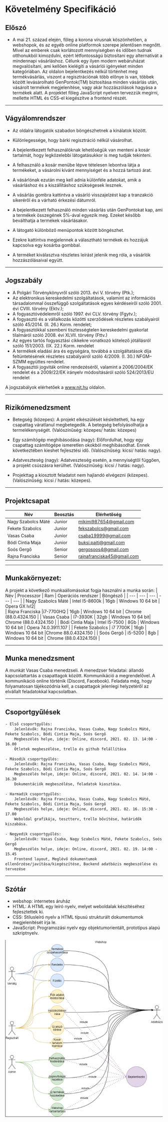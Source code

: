 # Követelmény Specifikáció

## Előszó

- A mai 21. század elején, főleg a korona vírusnak köszönhetően, a webshopok, és az egyéb online platformok szerepe jelentősen megnőtt. Mivel az emberek csak korlátozott mennyiségben és időben tudnak otthonukból kimozdulni, ezért létfontosságú biztosítani egy alternatívát a mindennapi vásárláshoz. Célunk egy ilyen modern webáruházat megvalósítani, ami kellően kielégíti a vásárlói igényeket minden kategóriában. Az oldalon bejelentkezés nélkül történhet meg termékvásárlás, viszont a regisztrációnak több előnye is van, többek között levásárolható GenPontok(TM) biztosítása minden vásárlás után, vásárolt termékek megjelenítése, vagy akár hozzászólások hagyása a termékek alatt. A projektet főleg JavaScript nyelven tervezzük megírni, mellette HTML és CSS-el kiegészítve a frontend részét.
----------------------------------

## Vágyálomrendszer

- Az oldalra látogatók szabadon böngészhetnek a kínálatok között.
- Különlegessége, hogy bárki regisztráció nélkül vásárolhat.

- A bejelentkezett felhasználóknak lehetőségük van menteni a kosár tartalmát, hogy legközelebbi látogatásukkor is meg tudják tekinteni.

- A felhasználó a kosár menübe lépve tételesen lebontva látja a termékeket, a vásárolni kívánt mennyiséget és a hozzá tartozó árat.
- A vásárlónak ezután meg kell adnia különféle adatokat, amik a vásárláshoz és a kiszállításhoz szükségesek lesznek.
- A vásárlás gombra kattintva a vásárló visszajelzést kap a tranzakció sikeréről és a várható érkezési dátumról.

- A bejelentkezett felhasználó minden vásárlás után GenPontokat kap, ami a termékek összegének 5%-ával egyezik meg. Ezeket később beválthatja a termékek vásárlásakor.

- A látogató különböző menüpontok között böngészhet.
- Ezekre kattintva megjelennek a választható termékek és hozzájuk kapcsolva egy kosárba gombbal.
- A terméket kiválasztva részletes leírást jelenik meg róla, a vásárlók hozzászólásaival együtt.
----------------------------------

## Jogszabály

- A Polgári Törvénykönyvről szóló 2013. évi V. törvény (Ptk.);
- Az elektronikus kereskedelmi szolgáltatások, valamint az információs társadalommal összefüggő szolgáltatások egyes kérdéseiről szóló 2001. évi CVIII. törvény (Ektv.);
- A fogyasztóvédelemről szóló 1997. évi CLV. törvény (Fgytv.);
- A fogyasztó és a vállalkozás közötti szerződések részletes szabályairól szóló 45/2014. (II. 26.) Korm. rendelet;
- A fogyasztókkal szembeni tisztességtelen kereskedelmi gyakorlat tilalmáról szóló 2008. évi XLVII. törvény (Fttv.)
- Az egyes tartós fogyasztási cikkekre vonatkozó kötelező jótállásról szóló 151/2003. (IX. 22.) Korm. rendelet
- A termékek eladási ára és egységára, továbbá a szolgáltatások díja feltüntetésének részletes szabályairól szóló 4/2009. (I. 30.) NFGM–SZMM együttes rendelet.
- A fogyasztói jogviták online rendezéséről, valamint a 2006/2004/EK rendelet és a 2009/22/EK irányelv módosításáról szóló 524/2013/EU rendelet

A jogszabályok elérhetőek a www.njt.hu oldalon.

---------------------------
## Rizikómenedzsment 

- Betegség (közepes): A projekt elkészülését késleltetheti, ha egy csapattag váratlanul megbetegedik.
A betegség befolyásolhatja a termelékenységét. (Valószínűség: közepes/ hatás: közepes)

- Egy számítógép meghibásodása (nagy): Előfordulhat, hogy egy csapattag számítógépe ismeretlen okokból meghibásodhat.
Ennek következtében kieshet fejlesztési idő. (Valószínűség: kicsi/ hatás: nagy).

- Adatveszteség (nagy): Adatveszteség esetén, a mennyiségtől függően, a projekt csúszásra kerülhet. (Valószínűség: kicsi / hatás: nagy).

- Projekttag a kiosztott feladatot nem hajlandó elvégezni (közepes). (Valószínűség: kicsi / hatás: közepes).

---------------------------
## Projektcsapat

| Név | Beosztás | Elérhetőség|
| --- | --- | --- |
| Nagy Szabolcs Máté | Junior | mikimi987654@gmail.com |
| Fekete Szabolcs | Junior | fekszabolcs@gmail.com |
|Vasas Csaba|Junior|csaba19999@gmail.com|
|Bódi Cintia Maja|Junior|buksi.pajti@gmail.com|
|Soós Gergő|Senior|gergosoos4@gmail.com|
|Rajna Franciska|Senior|rajnafranciska45@gmail.com|

---------------------------
## Munkakörnyezet:  
A projekt a következő munkaállomásokat fogja használni a munka során:
| Név | Processzor | Ram | Operációs rendszer | Böngésző |
| --- | --- | --- | --- | --- |
| Nagy Szabolcs Máté | Intel I5-8600k | 16gb | Windows 10 64 bit | Opera GX lvl2|	
| Rajna Franciska |i7-7700HQ  | 16gb | Windows 10 64 bit | Chrome (88.0.4324.150 |
| Vasas Csaba | I7-3930K | 32gb | Windows 10 64 bit| Chrome (88.0.4324.150 |
| Bódi Cintia Maja | Intel I5-7500 | 8Gb | Windows 10 64 bit | Opera 74.0.3911.107 |
| Fekete Szabolcs | i7 7700K | 16gb | Windows 10 64 bit |Chrome 88.0.4324.150 |
| Soós Gergő | i5-5200 | 8gb | Windows 10 64 bit | Chrome (88.0.4324.150) |

---------------------------
## Munka menedzsment
A munkát Vasas Csaba menedzseli. A menedzser feladatai: állandó kapcsolattartás a csapattagok között. Kommunikáció a megrendelővel. A kommunikáció online történik (Discord, Facebook). Feladata még, hogy folyamatosan tájékozódnia kell, a csapattagok jelenlegi helyzetéről az elvállalt feladatokkal kapcsolatban.

---------------------------
## Csoportgyűlések
	- Első csoportgyűlés: 
		Jelenlévők: Rajna Franciska, Vasas Csaba, Nagy Szabolcs Máté, Fekete Szabolcs, Bódi Cintia Maja, Soós Gergő
		Megbeszélés helye, ideje: Online, discord, 2021. 02. 13. 14:00 - 16.00
		Ötletek megbeszélése, trello és github felállítása
	
	- Második csoportgyűlés:
		Jelenlévők: Rajna Franciska, Vasas Csaba, Nagy Szabolcs Máté, Fekete Szabolcs, Bódi Cintia Maja, Soós Gergő
		Megbeszélés helye, ideje: Online, discord, 2021. 02. 14. 14:00 - 16.30
		Dokumentációk megbeszélése, feladatok kiosztása.
		
	- Harmadik csoportgyűlés:
		Jelenlévők: Rajna Franciska, Vasas Csaba, Nagy Szabolcs Máté, Fekete Szabolcs, Bódi Cintia Maja, Soós Gergő
		Megbeszélés helye, ideje: Online, discord, 2021. 02. 16. 15:30 - 17.00
		Weboldal grafikája, tesztterv, trello bővítése, határidők kiszabása.

	- Negyedik csoportgyűlés:
		Jelenlévők: Vasas Csaba, Nagy Szabolcs Máté, Fekete Szabolcs, Soós Gergő
		Megbeszélés helye, ideje: Online, discord, 2021. 02. 19. 14:00 - 15.45
		Frontend layout, Meglévő dokumentumok ellenőrzése/javítása/kiegészítése, Backend adatbázis megbeszélése	és tervezése
---------------------------
## Szótár
- webshop: internetes áruház
- HTML: A HTML egy leíró nyelv, melyet weboldalak készítéséhez fejlesztettek ki.
- CSS: Stílusleíró nyelv a HTML típusú strukturált dokumentumok megjelenítését írja le.
- JavaScript: Programozási nyelv egy objektumorientált, prototípus alapú szkriptnyelv.

![usecase_dia](https://github.com/ShuoTheOne/AFP2_Genshin/blob/main/docs/imgs/usecase.png)